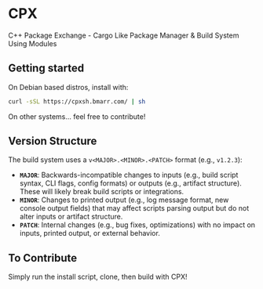 # CPX

C++ Package Exchange - Cargo Like Package Manager & Build System Using Modules

## Getting started

On Debian based distros, install with:

```bash
curl -sSL https://cpxsh.bmarr.com/ | sh
```

On other systems... feel free to contribute!

## Version Structure

The build system uses a `v<MAJOR>.<MINOR>.<PATCH>` format (e.g., `v1.2.3`):
- **`MAJOR`**: Backwards-incompatible changes to inputs (e.g., build script syntax, CLI flags, config formats) or outputs (e.g., artifact structure). These will likely break build scripts or integrations.
- **`MINOR`**: Changes to printed output (e.g., log message format, new console output fields) that may affect scripts parsing output but do not alter inputs or artifact structure.
- **`PATCH`**: Internal changes (e.g., bug fixes, optimizations) with no impact on inputs, printed output, or external behavior.

## To Contribute

Simply run the install script, clone, then build with CPX!